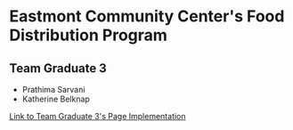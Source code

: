 # Eastmont Community Center's Food Distribution Program

## Team Graduate 3
- Prathima Sarvani
- Katherine Belknap

[Link to Team Graduate 3's Page Implementation](https://research-and-development-2024.github.io/websites-for-good-2024-miora/gthree/index.html)
